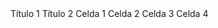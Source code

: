 

<tr>
<th>Título 1</th>
<th>Título 2</th
</tr>
<tr>
<td>Celda 1</td>
<td>Celda 2</td>
</tr>
<tr>
<td>Celda 3</td>
<td>Celda 4</td>
</tr>
</table> 
